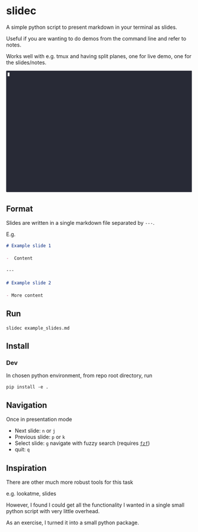 # slidec

A simple python script to present markdown in your terminal as slides.

Useful if you are wanting to do demos from the command line and refer to notes.

Works well with e.g. tmux and having split planes, one for live demo, one for the 
slides/notes.


<img src="assets/demo.gif">

## Format

Slides are written in a single markdown file separated by `---`.

E.g.

```markdown
# Example slide 1

-  Content 

--- 

# Example slide 2

- More content

```

## Run 
```terminal
slidec example_slides.md
```

## Install

### Dev
In chosen python environment, from repo root directory, run 
```terminal
pip install -e .
```

## Navigation
Once in presentation mode

- Next slide: `n` or `j`
- Previous slide: `p` or `k`
- Select slide: `g` navigate with fuzzy search (requires [`fzf`](https://github.com/junegunn/fzf))
- quit: `q`

## Inspiration

There are other much more robust tools for this task

e.g. lookatme, slides

However, I found I could get all the functionality I wanted in a single small python
script with very little overhead.

As an exercise, I turned it into a small python package.